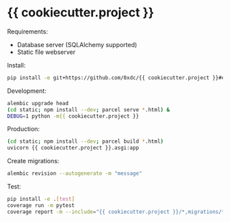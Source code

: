{{ cookiecutter.project }}
==========================

Requirements:
* Database server (SQLAlchemy supported)
* Static file webserver

Install:

```sh
pip install -e git+https://github.com/0xdc/{{ cookiecutter.project }}#egg={{ cookiecutter.project }}
```

Development:

```sh
alembic upgrade head
(cd static; npm install --dev; parcel serve *.html) &
DEBUG=1 python -m{{ cookiecutter.project }}
```

Production:

```sh
(cd static; npm install --dev; parcel build *.html)
uvicorn {{ cookiecutter.project }}.asgi:app
```

Create migrations:

```sh
alembic revision --autogenerate -m "message"
```

Test:

```sh
pip install -e .[test]
coverage run -m pytest
coverage report -m --include="{{ cookiecutter.project }}/*,migrations/*,tests/*"
```
